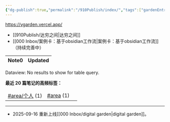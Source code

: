 ```yaml
---
{"dg-publish":true,"permalink":"/910Publish/index/","tags":["gardenEntry"],"created":"2025-09-16T10:20:34.720+08:00","updated":"2025-09-17T08:45:03.595+08:00"}
---
```


https://vgarden.vercel.app/


- [[910Publish/达穷之间\|达穷之间]]
- [[000 Inbox/案例卡：基于obsidian工作流\|案例卡：基于obsidian工作流]]（持续完善中）

<div><table class="dataview table-view-table"><thead class="table-view-thead"><tr class="table-view-tr-header"><th class="table-view-th"><span>Note</span><span class="dataview small-text">0</span></th><th class="table-view-th"><span>Updated</span></th></tr></thead><tbody class="table-view-tbody"></tbody></table><div class="dataview dataview-error-box"><p class="dataview dataview-error-message">Dataview: No results to show for table query.</p></div></div><style><span>&nbsp; .dataview.table-view-table th:nth-child(2),<br>
.dataview.table-view-table td:nth-child(2) {<br>
width: 25%; /<em> 固定日期列宽度 </em>/<br>
text-align: right; /<em> 日期右对齐 </em>/<br>
}  </span></style>  
  

<p><span><strong>最近 20 篇笔记的高频标签：</strong></span></p><div><table class="dataview table-view-table"><thead class="table-view-thead"><tr class="table-view-tr-header"></tr></thead><tbody class="table-view-tbody"><tr><td><span><a href="#area/个人" class="tag" target="_blank" rel="noopener nofollow">#area/个人</a> (1)</span></td><td><span><a href="#area" class="tag" target="_blank" rel="noopener nofollow">#area</a> (1)</span></td><td><span></span></td></tr></tbody></table></div>

---
- 2025-09-16 重新上线[[000 Inbox/digital garden\|digital garden]]。